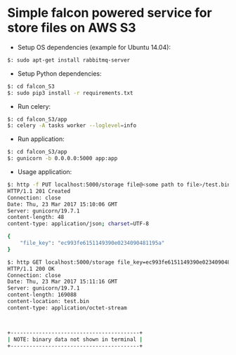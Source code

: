 # Simple falcon powered service for store files on AWS S3

* Setup OS dependencies (example for Ubuntu 14.04):
```bash
$: sudo apt-get install rabbitmq-server
```

* Setup Python dependencies:
```bash
$: cd falcon_S3
$: sudo pip3 install -r requirements.txt
```

* Run celery:
```bash
$: cd falcon_S3/app
$: celery -A tasks worker --loglevel=info
```

* Run application:
```bash
$: cd falcon_S3/app
$: gunicorn -b 0.0.0.0:5000 app:app
```

* Usage application:
```bash
$: http -f PUT localhost:5000/storage file@<some path to file>/test.bin
HTTP/1.1 201 Created
Connection: close
Date: Thu, 23 Mar 2017 15:10:06 GMT
Server: gunicorn/19.7.1
content-length: 48
content-type: application/json; charset=UTF-8

{
    "file_key": "ec993fe6151149390e0234090481195a"
}

$: http GET localhost:5000/storage file_key=ec993fe6151149390e0234090481195a
HTTP/1.1 200 OK
Connection: close
Date: Thu, 23 Mar 2017 15:11:16 GMT
Server: gunicorn/19.7.1
content-length: 169088
content-location: test.bin
content-type: application/octet-stream



+-----------------------------------------+
| NOTE: binary data not shown in terminal |
+-----------------------------------------+

```
